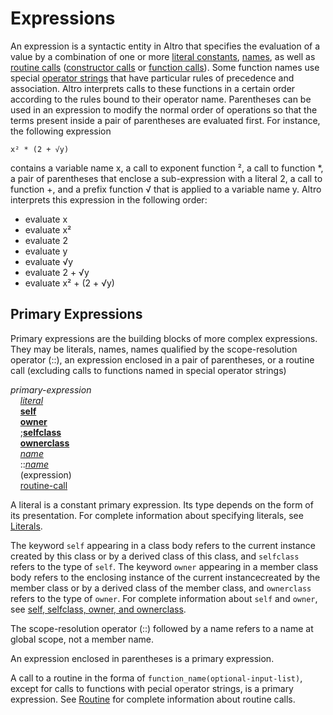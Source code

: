 # Expressions

An expression is a syntactic entity in Altro that specifies the evaluation of a value by a combination of one or more [literal constants](Literals.md), [names](Names.md), as well as [routine calls](Routine.md) ([constructor calls](Constructor.md) or [function calls](Functor.md)). Some function names use special [operator strings](Operators.md) that have particular rules of precedence and association. Altro interprets calls to these functions in a certain order according to the rules bound to their operator name. Parentheses can be used in an expression to modify the normal order of operations so that the terms present inside a pair of parentheses are evaluated first. For instance, the following expression
```altro
x² * (2 + √y)
```
contains a variable name x, a call to exponent function ², a call to function \*, a pair of parentheses that enclose a sub-expression with a literal 2, a call to function +, and a prefix function √ that is applied to a variable name y. Altro interprets this expression in the following order:
* evaluate x
* evaluate x²
* evaluate 2
* evaluate y
* evaluate √y
* evaluate 2 + √y
* evaluate x² + (2 + √y)

## Primary Expressions

Primary expressions are the building blocks of more complex expressions. They may be literals, names, names qualified by the scope-resolution operator (::), an expression enclosed in a pair of parentheses, or a routine call (excluding calls to functions named in special operator strings)

*primary-expression*<br>
&nbsp;&nbsp;&nbsp;&nbsp;[*literal*](Literals.md)<br>
&nbsp;&nbsp;&nbsp;&nbsp;[**self**](SelfAndOwner.md)<br>
&nbsp;&nbsp;&nbsp;&nbsp;[**owner**](SelfAndOwner.md)<br>
&nbsp;&nbsp;&nbsp;&nbsp;;[**selfclass**](SelfAndOwner.md)<br>
&nbsp;&nbsp;&nbsp;&nbsp;[**ownerclass**](SelfAndOwner.md)<br>
&nbsp;&nbsp;&nbsp;&nbsp;[*name*](Names.md)<br>
&nbsp;&nbsp;&nbsp;&nbsp;::[*name*](Names.md)<br>
&nbsp;&nbsp;&nbsp;&nbsp;(expression)<br>
&nbsp;&nbsp;&nbsp;&nbsp;[routine-call](Routine.md)<br>
   
A literal is a constant primary expression. Its type depends on the form of its presentation. For complete information about specifying literals, see [Literals](Literals.md).

The keyword `self` appearing in a class body refers to the current instance created by this class or by a derived class of this class, and `selfclass` refers to the type of `self`. The keyword `owner` appearing in a member class body refers to the enclosing instance of the current instancecreated by the member class or by a derived class of the member class, and `ownerclass` refers to the type of `owner`. For complete information about `self` and `owner`, see [self, selfclass, owner, and ownerclass](SelfAndOwner.md).

The scope-resolution operator (::) followed by a name refers to a name at global scope, not a member name.

An expression enclosed in parentheses is a primary expression.

A call to a routine in the forma of `function_name(optional-input-list)`, except for calls to functions with pecial operator strings, is a primary expression. See [Routine](Routine.md) for complete information about routine calls.







